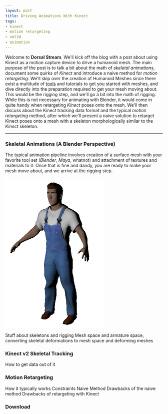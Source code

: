 ```yaml
---
layout: post
title: Driving Animations With Kinect
tags: 
- kinect 
- motion retargeting 
- xml3d
- animation
---
```


Welcome to **Dorsal Stream**. We'll kick off the blog with a post about using Kinect as a motion capture device to drive a humanoid mesh. The main purpose of the post is to talk a bit about the math of *skeletal animations*, document some quirks of *Kinect* and introduce a naive method for *motion retargeting*.
We'll skip over the creation of Humanoid Meshes since there exist a multitude of [tools](http://www.makehuman.org/) and tutorials to get you started with meshes, and dive directly into the preparation required to get your mesh moving about. This would be the rigging step, and we'll go a bit into the math of rigging. While this is not necessary for animating with Blender, it would come in quite handy when retargeting *Kinect* poses onto the mesh.
We'll then discuss about the Kinect tracking data format and the typical *motion retargeting* method, after which we'll present a naive solution to retarget Kinect poses onto a mesh with a skeleton morphologically similar to the *Kinect* skeleton.

-----

### Skeletal Animations (A Blender Perspective)
The typical animation pipeline involves creation of a surface mesh with your favorite tool set (*Blender*, *Maya*, whatnot) and attachment of textures and materials to it. Once that is fine and dandy, you are ready to make your mesh move about, and we arrive at the rigging step.

![mesh_img](assets/mesh.PNG?raw=true)

Stuff about skeletons and rigging
Mesh space and armature space, converting skeletal deformations to mesh space and deforming meshes



### Kinect v2 Skeletal Tracking
How to get data out of it


### Motion Retargeting
How it typically works
Constraints
Naive Method
Drawbacks of the naive method
Drawbacks of retargeting with Kinect


### Download

